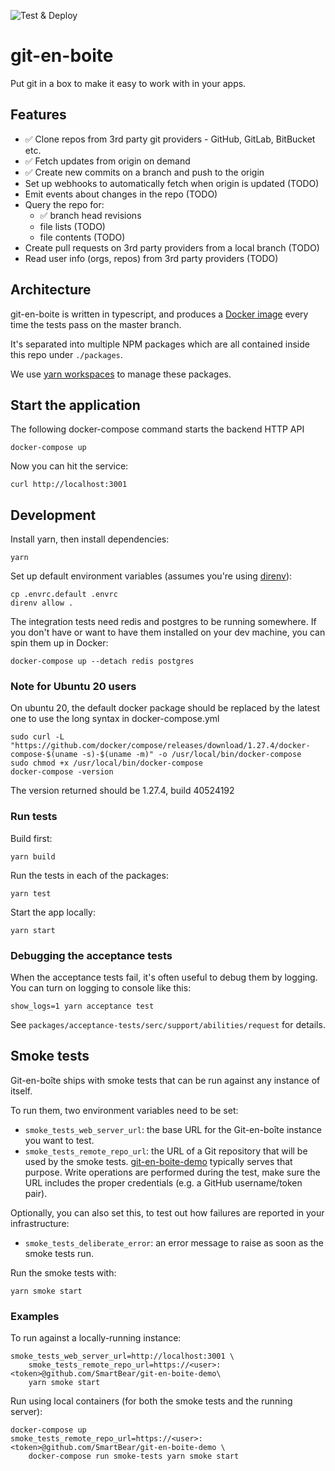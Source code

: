 ![Test & Deploy](https://github.com/SmartBear/git-en-boite/workflows/Run%20tests/badge.svg)

# git-en-boite

Put git in a box to make it easy to work with in your apps.

## Features

- ✅ Clone repos from 3rd party git providers - GitHub, GitLab, BitBucket etc.
- ✅ Fetch updates from origin on demand
- ✅ Create new commits on a branch and push to the origin
- Set up webhooks to automatically fetch when origin is updated (TODO)
- Emit events about changes in the repo (TODO)
- Query the repo for:
  - ✅ branch head revisions
  - file lists (TODO)
  - file contents (TODO)
- Create pull requests on 3rd party providers from a local branch (TODO)
- Read user info (orgs, repos) from 3rd party providers (TODO)

## Architecture

git-en-boite is written in typescript, and produces a [Docker image](https://hub.docker.com/repository/docker/smartbear/git-en-boite) every time the tests pass on the master branch.

It's separated into multiple NPM packages which are all contained inside this repo under `./packages`.

We use [yarn workspaces](https://classic.yarnpkg.com/en/docs/workspaces) to manage these packages.

## Start the application

The following docker-compose command starts the backend HTTP API

    docker-compose up

Now you can hit the service:

    curl http://localhost:3001

## Development

Install yarn, then install dependencies:

    yarn

Set up default environment variables (assumes you're using [direnv](https://direnv.net/)):

    cp .envrc.default .envrc
    direnv allow .

The integration tests need redis and postgres to be running somewhere. If you don't have or want to have them installed on your dev machine, you can spin them up in Docker:

    docker-compose up --detach redis postgres

### Note for Ubuntu 20 users

On ubuntu 20, the default docker package should be replaced by the latest one to use the long syntax in docker-compose.yml

    sudo curl -L "https://github.com/docker/compose/releases/download/1.27.4/docker-compose-$(uname -s)-$(uname -m)" -o /usr/local/bin/docker-compose
    sudo chmod +x /usr/local/bin/docker-compose
    docker-compose -version

The version returned should be 1.27.4, build 40524192

### Run tests

Build first:

    yarn build

Run the tests in each of the packages:

    yarn test

Start the app locally:

    yarn start

### Debugging the acceptance tests

When the acceptance tests fail, it's often useful to debug them by logging. You can turn on logging to console like this:

    show_logs=1 yarn acceptance test

See `packages/acceptance-tests/serc/support/abilities/request` for details.

## Smoke tests

Git-en-boîte ships with smoke tests that can be run against any instance of itself.

To run them, two environment variables need to be set:

- `smoke_tests_web_server_url`: the base URL for the Git-en-boîte instance you want to test.
- `smoke_tests_remote_repo_url`: the URL of a Git repository that will be used by the smoke tests.
  [git-en-boite-demo](https://github.com/SmartBear/git-en-boite-demo) typically serves that purpose.
  Write operations are performed during the test, make sure the
  URL includes the proper credentials (e.g. a GitHub username/token pair).

Optionally, you can also set this, to test out how failures are reported in your infrastructure:

- `smoke_tests_deliberate_error`: an error message to raise as soon as the smoke tests run.

Run the smoke tests with:

    yarn smoke start

### Examples

To run against a locally-running instance:

    smoke_tests_web_server_url=http://localhost:3001 \
        smoke_tests_remote_repo_url=https://<user>:<token>@github.com/SmartBear/git-en-boite-demo\
        yarn smoke start

Run using local containers (for both the smoke tests and the running server):

    docker-compose up
    smoke_tests_remote_repo_url=https://<user>:<token>@github.com/SmartBear/git-en-boite-demo \
        docker-compose run smoke-tests yarn smoke start
